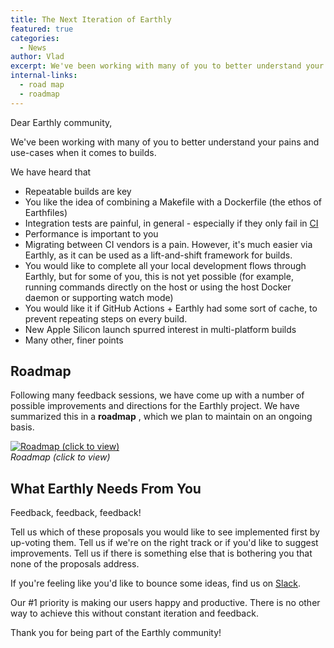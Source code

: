 ```yaml
---
title: The Next Iteration of Earthly
featured: true
categories:
  - News
author: Vlad
excerpt: We've been working with many of you to better understand your pains and use-cases when it comes to builds.
internal-links:
  - road map
  - roadmap
---
```


Dear Earthly community,

We've been working with many of you to better understand your pains and use-cases when it comes to builds.

We have heard that

- Repeatable builds are key
- You like the idea of combining a Makefile with a Dockerfile (the ethos of Earthfiles)
- Integration tests are painful, in general - especially if they only fail in [CI](/blog/continuous-integration)
- Performance is important to you
- Migrating between CI vendors is a pain. However, it's much easier via Earthly, as it can be used as a lift-and-shift framework for builds.
- You would like to complete all your local development flows through Earthly, but for some of you, this is not yet possible (for example, running commands directly on the host or using the host Docker daemon or supporting watch mode)
- You would like it if GitHub Actions + Earthly had some sort of cache, to prevent repeating steps on every build.
- New Apple Silicon launch spurred interest in multi-platform builds
- Many other, finer points

## Roadmap

Following many feedback sessions, we have come up with a number of possible improvements and directions for the Earthly project. We have summarized this in a **roadmap** , which we plan to maintain on an ongoing basis.

[![Roadmap (click to view)]({{site.images}}{{page.slug}}/roadmap.png)](https://github.com/earthly/earthly/projects/1)  
_Roadmap (click to view)_

## What Earthly Needs From You

Feedback, feedback, feedback!

Tell us which of these proposals you would like to see implemented first by up-voting them. Tell us if we're on the right track or if you'd like to suggest improvements. Tell us if there is something else that is bothering you that none of the proposals address.

If you're feeling like you'd like to bounce some ideas, find us on [Slack](https://join.slack.com/t/earthlycommunity/shared_invite/zt-ix9rtuv8-DUFl8uxe5bFULxyCGGbqJQ).

Our #1 priority is making our users happy and productive. There is no other way to achieve this without constant iteration and feedback.

Thank you for being part of the Earthly community!
